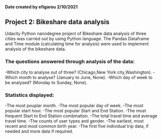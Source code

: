 #### Date created by efigarou 2/10/2021


## Project 2: Bikeshare data analysis
Udacity Python nanodegree project of Bikeshare data analysis of three cities was carried out by using Python language.
The Pandas Dataframe and Time module (calculating time for analysis) were used to implement analysis of the bikeshare data.

### The questions answered through analysis of the data:
-Which city to analyse out of three? (Chicago,New York city,Washington).
-Which month to analyse? (January to June, None).
-Which day of week to be analysed? (Monday to Sunday, None).

### Statistics displayed:
-The most pouplar month.
-The most popular day of week.
-The most popular start hour.
-The most popular Start and End Station.
-The most frequent Start to End Station combination.
-The total travel time and average travel time.
-The counts of user types and gender.
-The earliest, most recent and most common birth year.
-The first five individual trip data, if needed and more data if required.

